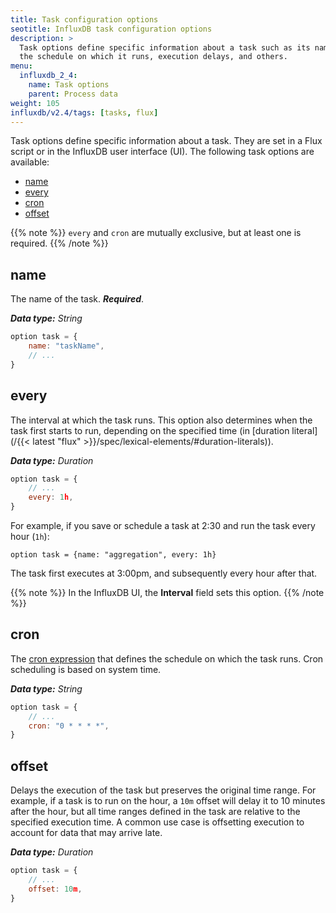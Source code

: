 ```yaml
---
title: Task configuration options
seotitle: InfluxDB task configuration options
description: >
  Task options define specific information about a task such as its name,
  the schedule on which it runs, execution delays, and others.
menu:
  influxdb_2_4:
    name: Task options
    parent: Process data
weight: 105
influxdb/v2.4/tags: [tasks, flux]
---
```


Task options define specific information about a task.
They are set in a Flux script or in the InfluxDB user interface (UI).
The following task options are available:

- [name](#name)
- [every](#every)
- [cron](#cron)
- [offset](#offset)

{{% note %}}
`every` and `cron` are mutually exclusive, but at least one is required.
{{% /note %}}

## name
The name of the task. _**Required**_.

_**Data type:** String_

```js
option task = {
    name: "taskName",
    // ...
}
```

## every

The interval at which the task runs. This option also determines when the task first starts to run, depending on the specified time (in [duration literal](/{{< latest "flux" >}}/spec/lexical-elements/#duration-literals)).

_**Data type:** Duration_

```js
option task = {
    // ...
    every: 1h,
}
```

For example, if you save or schedule a task at 2:30 and run the task every hour (`1h`):

`option task = {name: "aggregation", every: 1h}`

The task first executes at 3:00pm, and subsequently every hour after that.

{{% note %}}
In the InfluxDB UI, the **Interval** field sets this option.
{{% /note %}}

## cron
The [cron expression](https://en.wikipedia.org/wiki/Cron#Overview) that
defines the schedule on which the task runs.
Cron scheduling is based on system time.

_**Data type:** String_

```js
option task = {
    // ...
    cron: "0 * * * *",
}
```

## offset

Delays the execution of the task but preserves the original time range.
For example, if a task is to run on the hour, a `10m` offset will delay it to 10
minutes after the hour, but all time ranges defined in the task are relative to
the specified execution time.
A common use case is offsetting execution to account for data that may arrive late.

_**Data type:** Duration_

```js
option task = {
    // ...
    offset: 10m,
}
```
